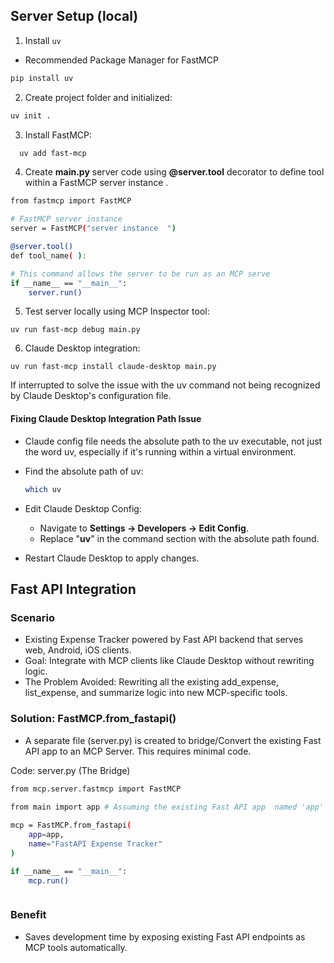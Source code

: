 ## Server Setup (local)

1. Install `uv` 
- Recommended Package Manager for FastMCP

```bash
pip install uv

```

2. Create project folder and initialized:
  
  ```bash
  uv init .
  ```

3. Install FastMCP:
```bash
  uv add fast-mcp
  ```

4.  Create **main.py** server code using **@server.tool** decorator to define  tool  within a FastMCP server instance .

```bash
from fastmcp import FastMCP

# FastMCP server instance  
server = FastMCP("server instance  ")

@server.tool()
def tool_name( ):

# This command allows the server to be run as an MCP serve
if __name__ == "__main__":
    server.run()


```
  

5. Test server locally using MCP Inspector tool:
  ```
  uv run fast-mcp debug main.py
  ```

6. Claude Desktop integration:
  ```
  uv run fast-mcp install claude-desktop main.py
  ```

If interrupted to solve the issue with the uv command not being recognized by Claude Desktop's configuration file.

#### Fixing Claude Desktop Integration Path Issue

- Claude config file needs the absolute path to the uv executable, not just the word uv, especially if it's running within a virtual environment.

- Find the absolute path of uv:
  ```bash
  which uv
  ```
      
- Edit Claude Desktop Config:
  - Navigate to **Settings → Developers → Edit Config**.
  - Replace "**uv**" in the command section with the absolute path found.

- Restart Claude Desktop to apply changes.



##  Fast API Integration

 ### Scenario

- Existing Expense Tracker  powered by Fast API backend that serves web, Android, iOS clients.
- Goal: Integrate with MCP clients like Claude Desktop without rewriting logic.
- The Problem Avoided: Rewriting all the existing add_expense, list_expense, and summarize logic into new MCP-specific tools.

### Solution: FastMCP.from_fastapi()
- A separate file (server.py) is created to bridge/Convert the existing Fast API app to an MCP Server. This requires minimal code.

Code: server.py (The Bridge)

```bash
from mcp.server.fastmcp import FastMCP
 
from main import app # Assuming the existing Fast API app  named 'app' 

mcp = FastMCP.from_fastapi(
    app=app,
    name="FastAPI Expense Tracker"
)

if __name__ == "__main__":
    mcp.run()



```

### Benefit

- Saves development time by exposing existing Fast API endpoints as MCP tools automatically.


